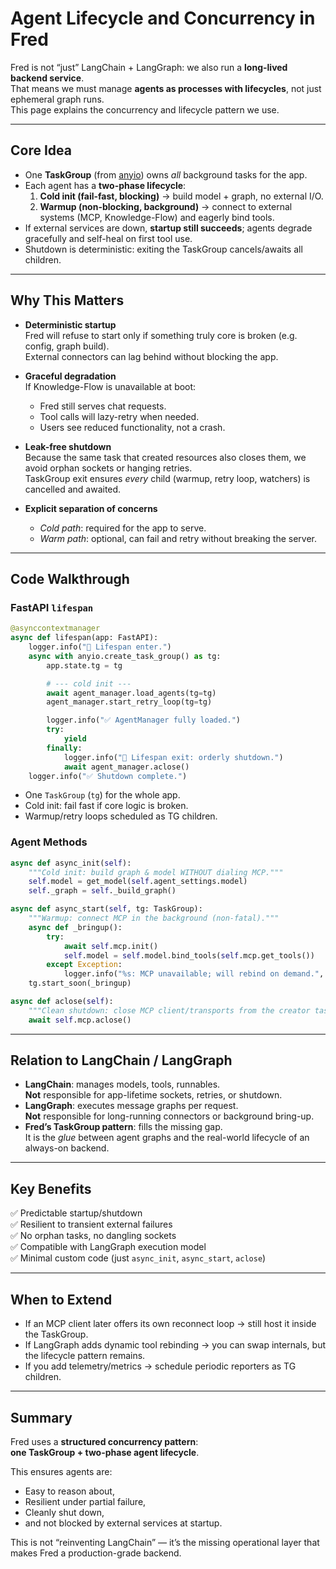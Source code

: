 # Agent Lifecycle and Concurrency in Fred

Fred is not “just” LangChain + LangGraph: we also run a **long-lived backend service**.  
That means we must manage **agents as processes with lifecycles**, not just ephemeral graph runs.  
This page explains the concurrency and lifecycle pattern we use.

---

## Core Idea

- One **TaskGroup** (from [anyio](https://anyio.readthedocs.io/)) owns *all* background tasks for the app.
- Each agent has a **two-phase lifecycle**:
  1. **Cold init (fail-fast, blocking)** → build model + graph, no external I/O.
  2. **Warmup (non-blocking, background)** → connect to external systems (MCP, Knowledge-Flow) and eagerly bind tools.
- If external services are down, **startup still succeeds**; agents degrade gracefully and self-heal on first tool use.
- Shutdown is deterministic: exiting the TaskGroup cancels/awaits all children.

---

## Why This Matters

- **Deterministic startup**  
  Fred will refuse to start only if something truly core is broken (e.g. config, graph build).  
  External connectors can lag behind without blocking the app.

- **Graceful degradation**  
  If Knowledge-Flow is unavailable at boot:
  - Fred still serves chat requests.  
  - Tool calls will lazy-retry when needed.  
  - Users see reduced functionality, not a crash.

- **Leak-free shutdown**  
  Because the same task that created resources also closes them, we avoid orphan sockets or hanging retries.  
  TaskGroup exit ensures *every* child (warmup, retry loop, watchers) is cancelled and awaited.

- **Explicit separation of concerns**  
  - *Cold path*: required for the app to serve.  
  - *Warm path*: optional, can fail and retry without breaking the server.

---

## Code Walkthrough

### FastAPI `lifespan`

```python
@asynccontextmanager
async def lifespan(app: FastAPI):
    logger.info("🚀 Lifespan enter.")
    async with anyio.create_task_group() as tg:
        app.state.tg = tg

        # --- cold init ---
        await agent_manager.load_agents(tg=tg)
        agent_manager.start_retry_loop(tg=tg)

        logger.info("✅ AgentManager fully loaded.")
        try:
            yield
        finally:
            logger.info("🧹 Lifespan exit: orderly shutdown.")
            await agent_manager.aclose()
    logger.info("✅ Shutdown complete.")
```

- One `TaskGroup` (`tg`) for the whole app.
- Cold init: fail fast if core logic is broken.
- Warmup/retry loops scheduled as TG children.

### Agent Methods

```python
async def async_init(self):
    """Cold init: build graph & model WITHOUT dialing MCP."""
    self.model = get_model(self.agent_settings.model)
    self._graph = self._build_graph()

async def async_start(self, tg: TaskGroup):
    """Warmup: connect MCP in the background (non-fatal)."""
    async def _bringup():
        try:
            await self.mcp.init()
            self.model = self.model.bind_tools(self.mcp.get_tools())
        except Exception:
            logger.info("%s: MCP unavailable; will rebind on demand.", self.name, exc_info=True)
    tg.start_soon(_bringup)

async def aclose(self):
    """Clean shutdown: close MCP client/transports from the creator task."""
    await self.mcp.aclose()
```

---

## Relation to LangChain / LangGraph

- **LangChain**: manages models, tools, runnables.  
  **Not** responsible for app-lifetime sockets, retries, or shutdown.
- **LangGraph**: executes message graphs per request.  
  **Not** responsible for long-running connectors or background bring-up.
- **Fred’s TaskGroup pattern**: fills the missing gap.  
  It is the *glue* between agent graphs and the real-world lifecycle of an always-on backend.

---

## Key Benefits

✅ Predictable startup/shutdown  
✅ Resilient to transient external failures  
✅ No orphan tasks, no dangling sockets  
✅ Compatible with LangGraph execution model  
✅ Minimal custom code (just `async_init`, `async_start`, `aclose`)

---

## When to Extend

- If an MCP client later offers its own reconnect loop → still host it inside the TaskGroup.  
- If LangGraph adds dynamic tool rebinding → you can swap internals, but the lifecycle pattern remains.  
- If you add telemetry/metrics → schedule periodic reporters as TG children.

---

## Summary

Fred uses a **structured concurrency pattern**:  
**one TaskGroup + two-phase agent lifecycle**.

This ensures agents are:
- Easy to reason about,
- Resilient under partial failure,
- Cleanly shut down,
- and not blocked by external services at startup.

This is not “reinventing LangChain” — it’s the missing operational layer that makes Fred a production-grade backend.
